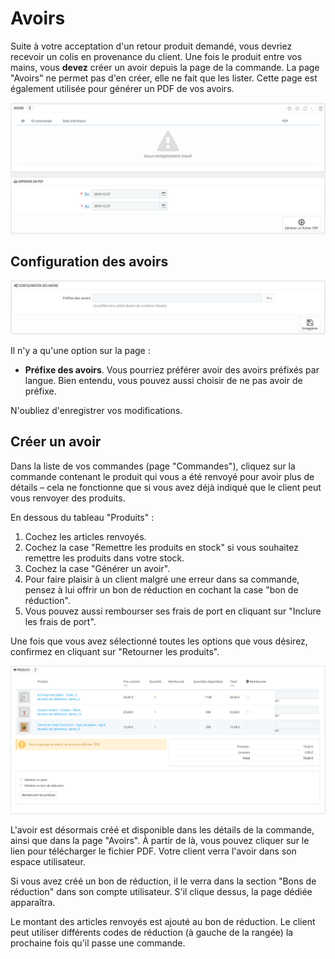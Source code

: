 # Avoirs

Suite à votre acceptation d'un retour produit demandé, vous devriez recevoir un colis en provenance du client. Une fois le produit entre vos mains, vous **devez** créer un avoir depuis la page de la commande. La page "Avoirs" ne permet pas d'en créer, elle ne fait que les lister. Cette page est également utilisée pour générer un PDF de vos avoirs.

![](../../../.gitbook/assets/52298162.png)

## Configuration des avoirs <a id="Avoirs-Configurationdesavoirs"></a>

![](../../../.gitbook/assets/52298163.png)

Il n'y a qu'une option sur la page :

* **Préfixe des avoirs**. Vous pourriez préférer avoir des avoirs préfixés par langue. Bien entendu, vous pouvez aussi choisir de ne pas avoir de préfixe.

N'oubliez d'enregistrer vos modifications.

## Créer un avoir <a id="Avoirs-Cr&#xE9;erunavoir"></a>

Dans la liste de vos commandes \(page "Commandes"\), cliquez sur la commande contenant le produit qui vous a été renvoyé pour avoir plus de détails – cela ne fonctionne que si vous avez déjà indiqué que le client peut vous renvoyer des produits.

En dessous du tableau "Produits" :

1. Cochez les articles renvoyés.
2. Cochez la case "Remettre les produits en stock" si vous souhaitez remettre les produits dans votre stock.
3. Cochez la case "Générer un avoir".
4. Pour faire plaisir à un client malgré une erreur dans sa commande, pensez à lui offrir un bon de réduction en cochant la case "bon de réduction".
5. Vous pouvez aussi rembourser ses frais de port en cliquant sur "Inclure les frais de port".

Une fois que vous avez sélectionné toutes les options que vous désirez, confirmez en cliquant sur "Retourner les produits".

![](../../../.gitbook/assets/57081968.png)

L'avoir est désormais créé et disponible dans les détails de la commande, ainsi que dans la page "Avoirs". À partir de là, vous pouvez cliquer sur le lien pour télécharger le fichier PDF. Votre client verra l'avoir dans son espace utilisateur.

Si vous avez créé un bon de réduction, il le verra dans la section "Bons de réduction" dans son compte utilisateur. S'il clique dessus, la page dédiée apparaîtra.

Le montant des articles renvoyés est ajouté au bon de réduction. Le client peut utiliser différents codes de réduction \(à gauche de la rangée\) la prochaine fois qu'il passe une commande.

